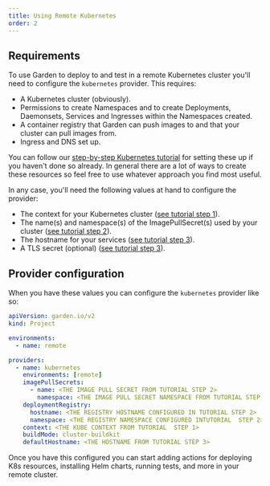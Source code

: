 ```yaml
---
title: Using Remote Kubernetes
order: 2
---
```


## Requirements

To use Garden to deploy to and test in a remote Kubernetes cluster you'll need to configure the `kubernetes` provider. This requires:

- A Kubernetes cluster (obviously).
- Permissions to create Namespaces and to create Deployments, Daemonsets, Services and Ingresses within the Namespaces created.
- A container registry that Garden can push images to and that your cluster can pull images from.
- Ingress and DNS set up.

You can follow our [step-by-step Kubernetes tutorial](../../tutorials/remote-k8s/) for setting these up if you haven't done so already. In general there are a lot of ways to create these resources so feel free to use whatever approach you find most useful.

In any case, you'll need the following values at hand to configure the provider:

- The context for your Kubernetes cluster ([see tutorial step 1](../../tutorials/remote-k8s/create-cluster/README.md)).
- The name(s) and namespace(s) of the ImagePullSecret(s) used by your cluster ([see tutorial step 2](../../tutorials/remote-k8s/configure-registry/README.md)).
- The hostname for your services ([see tutorial step 3](../../tutorials/remote-k8s/ingress-and-dns.md)).
- A TLS secret (optional) ([see tutorial step 3](../../tutorials/remote-k8s/ingress-and-dns.md)).

## Provider configuration

When you have these values you can configure the `kubernetes` provider like so:

```yaml
apiVersion: garden.io/v2
kind: Project

environments:
  - name: remote

providers:
  - name: kubernetes
    environments: [remote]
    imagePullSecrets:
      - name: <THE IMAGE PULL SECRET FROM TUTORIAL STEP 2>
        namespace: <THE IMAGE PULL SECRET NAMESPACE FROM TUTORIAL STEP 2>
    deploymentRegistry:
      hostname: <THE REGISTRY HOSTNAME CONFIGURED IN TUTORIAL STEP 2>
      namespace: <THE REGISTRY NAMESPACE CONFIGURED INTUTORIAL  STEP 2>
    context: <THE KUBE CONTEXT FROM TUTORIAL  STEP 1>
    buildMode: cluster-buildkit
    defaultHostname: <THE HOSTNAME FROM TUTORIAL STEP 3>
```

Once you have this configured you can start adding actions for deploying K8s resources, installing Helm charts, running tests, and more in your remote cluster.
